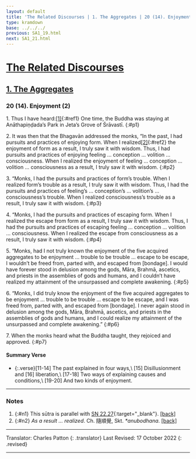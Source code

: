 ```yaml
---
layout: default
title: 'The Related Discourses | 1. The Aggregates | 20 (14). Enjoyment (2)'
type: kramdown
base: ../../../
previous: SA1_19.html
next: SA1_21.html
---
```


# [The Related Discourses](../index.html)
## [1. The Aggregates](index.html)
### 20 (14). Enjoyment (2)

1\. Thus I have heard:[\[1\]](#n1){:#ref1} One time, the Buddha was staying at Anāthapiṇḍada’s Park in Jeta’s Grove of Śrāvastī.
{:#p1}

2\. It was then that the Bhagavān addressed the monks, “In the past, I had pursuits and practices of enjoying form. When I realized[\[2\]](#n2){:#ref2} the enjoyment of form as a result, I truly saw it with wisdom. Thus, I had pursuits and practices of enjoying feeling … conception … volition … consciousness. When I realized the enjoyment of feeling … conception … volition … consciousness as a result, I truly saw it with wisdom.
{:#p2}

3\. “Monks, I had the pursuits and practices of form’s trouble. When I realized form’s trouble as a result, I truly saw it with wisdom. Thus, I had the pursuits and practices of feeling’s … conception’s … volition’s … consciousness’s trouble. When I realized consciousness’s trouble as a result, I truly saw it with wisdom.
{:#p3}

4\. “Monks, I had the pursuits and practices of escaping form. When I realized the escape from form as a result, I truly saw it with wisdom. Thus, I had the pursuits and practices of escaping feeling … conception … volition … consciousness. When I realized the escape from consciousness as a result, I truly saw it with wisdom.
{:#p4}

5\. “Monks, had I not truly known the enjoyment of the five acquired aggregates to be enjoyment … trouble to be trouble … escape to be escape, I wouldn’t be freed from, parted with, and escaped from [bondage]. I would have forever stood in delusion among the gods, Māra, Brahmā, ascetics, and priests in the assemblies of gods and humans, and I couldn’t have realized my attainment of the unsurpassed and complete awakening.
{:#p5}

6\. “Monks, I did truly know the enjoyment of the five acquired aggregates to be enjoyment … trouble to be trouble … escape to be escape, and I was freed from, parted with, and escaped from [bondage]. I never again stood in delusion among the gods, Māra, Brahmā, ascetics, and priests in the assemblies of gods and humans, and I could realize my attainment of the unsurpassed and complete awakening.”
{:#p6}

7\. When the monks heard what the Buddha taught, they rejoiced and approved.
{:#p7}

#### Summary Verse
* {:.verse}[11-14] The past explained in four ways,\\
[15] Disillusionment and [16] liberation,\\
[17-18] Two ways of explaining causes and conditions,\\
[19-20] And two kinds of enjoyment.

---

### Notes

1. {:#n1} This sūtra is parallel with [SN 22.27](https://suttacentral.net/sn22.27){:target="_blank"}. [\[back\]](#ref1)
2. {:#n2} *As a result … realized*. Ch. 隨順覺, Skt. *\*anubodhana*. [\[back\]](#ref2)

---

Translator: Charles Patton
{: .translator}
Last Revised: 17 October 2022
{: .revised}

---